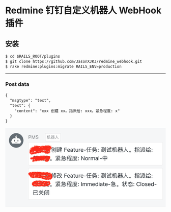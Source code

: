 Redmine 钉钉自定义机器人 WebHook 插件
======================

安装
------------------------------

    $ cd $RAILS_ROOT/plugins
    $ git clone https://github.com/JasonXJKJ/redmine_webhook.git
    $ rake redmine:plugins:migrate RAILS_ENV=production

------------------------------
### Post data
    {
      "msgtype": "text",
      "text": {
        "content": "xxx 创建 xx。指派给: xxx。紧急程度: x"
      }
    }

![avatar](https://raw.githubusercontent.com/JasonXJKJ/redmine_webhook/master/picture.png)
